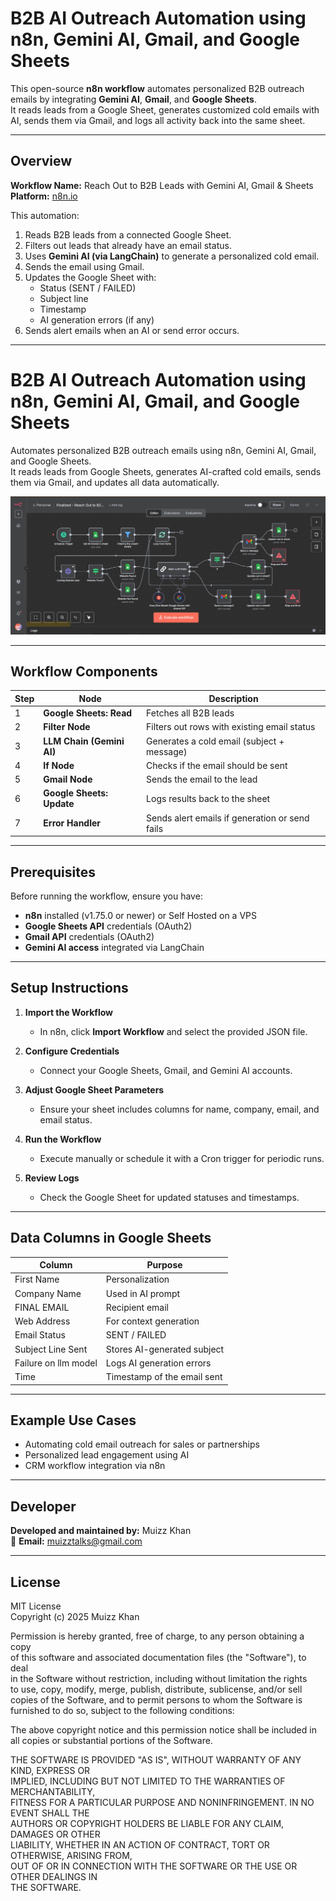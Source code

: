 # B2B AI Outreach Automation using n8n, Gemini AI, Gmail, and Google Sheets

This open-source **n8n workflow** automates personalized B2B outreach emails by integrating **Gemini AI**, **Gmail**, and **Google Sheets**.  
It reads leads from a Google Sheet, generates customized cold emails with AI, sends them via Gmail, and logs all activity back into the same sheet.

---

## Overview

**Workflow Name:** Reach Out to B2B Leads with Gemini AI, Gmail & Sheets  
**Platform:** [n8n.io](https://n8n.io)

This automation:
1. Reads B2B leads from a connected Google Sheet.  
2. Filters out leads that already have an email status.  
3. Uses **Gemini AI (via LangChain)** to generate a personalized cold email.  
4. Sends the email using Gmail.  
5. Updates the Google Sheet with:
   - Status (SENT / FAILED)
   - Subject line
   - Timestamp
   - AI generation errors (if any)
6. Sends alert emails when an AI or send error occurs.

---

# B2B AI Outreach Automation using n8n, Gemini AI, Gmail, and Google Sheets

Automates personalized B2B outreach emails using n8n, Gemini AI, Gmail, and Google Sheets.  
It reads leads from Google Sheets, generates AI-crafted cold emails, sends them via Gmail, and updates all data automatically.

![Workflow Overview](./Workflow.JPG)

---

## Workflow Components

| Step | Node | Description |
|------|------|--------------|
| 1 | **Google Sheets: Read** | Fetches all B2B leads |
| 2 | **Filter Node** | Filters out rows with existing email status |
| 3 | **LLM Chain (Gemini AI)** | Generates a cold email (subject + message) |
| 4 | **If Node** | Checks if the email should be sent |
| 5 | **Gmail Node** | Sends the email to the lead |
| 6 | **Google Sheets: Update** | Logs results back to the sheet |
| 7 | **Error Handler** | Sends alert emails if generation or send fails |

---

## Prerequisites

Before running the workflow, ensure you have:
- **n8n** installed (v1.75.0 or newer) or Self Hosted on a VPS 
- **Google Sheets API** credentials (OAuth2)
- **Gmail API** credentials (OAuth2)
- **Gemini AI access** integrated via LangChain

---

## Setup Instructions

1. **Import the Workflow**
   - In n8n, click **Import Workflow** and select the provided JSON file.

2. **Configure Credentials**
   - Connect your Google Sheets, Gmail, and Gemini AI accounts.

3. **Adjust Google Sheet Parameters**
   - Ensure your sheet includes columns for name, company, email, and email status.

4. **Run the Workflow**
   - Execute manually or schedule it with a Cron trigger for periodic runs.

5. **Review Logs**
   - Check the Google Sheet for updated statuses and timestamps.

---

## Data Columns in Google Sheets

| Column | Purpose |
|--------|----------|
| First Name | Personalization |
| Company Name | Used in AI prompt |
| FINAL EMAIL | Recipient email |
| Web Address | For context generation |
| Email Status | SENT / FAILED |
| Subject Line Sent | Stores AI-generated subject |
| Failure on llm model | Logs AI generation errors |
| Time | Timestamp of the email sent |

---

## Example Use Cases

- Automating cold email outreach for sales or partnerships  
- Personalized lead engagement using AI  
- CRM workflow integration via n8n  

---

## Developer

**Developed and maintained by:** Muizz Khan  
📧 **Email:** [muizztalks@gmail.com](mailto:muizztalks@gmail.com)

---

## License

MIT License  
Copyright (c) 2025 Muizz Khan  

Permission is hereby granted, free of charge, to any person obtaining a copy  
of this software and associated documentation files (the "Software"), to deal  
in the Software without restriction, including without limitation the rights  
to use, copy, modify, merge, publish, distribute, sublicense, and/or sell  
copies of the Software, and to permit persons to whom the Software is  
furnished to do so, subject to the following conditions:

The above copyright notice and this permission notice shall be included in  
all copies or substantial portions of the Software.

THE SOFTWARE IS PROVIDED "AS IS", WITHOUT WARRANTY OF ANY KIND, EXPRESS OR  
IMPLIED, INCLUDING BUT NOT LIMITED TO THE WARRANTIES OF MERCHANTABILITY,  
FITNESS FOR A PARTICULAR PURPOSE AND NONINFRINGEMENT. IN NO EVENT SHALL THE  
AUTHORS OR COPYRIGHT HOLDERS BE LIABLE FOR ANY CLAIM, DAMAGES OR OTHER  
LIABILITY, WHETHER IN AN ACTION OF CONTRACT, TORT OR OTHERWISE, ARISING FROM,  
OUT OF OR IN CONNECTION WITH THE SOFTWARE OR THE USE OR OTHER DEALINGS IN  
THE SOFTWARE.
